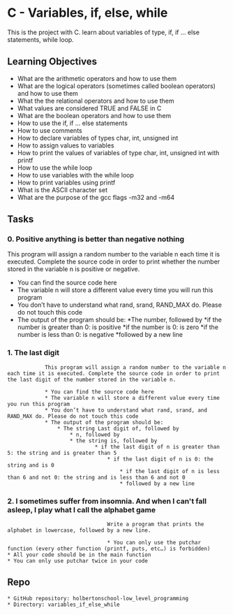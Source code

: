 # C - Variables, if, else, while

This is the project with C.
learn about variables of type, if, if ... else statements, while loop.

## Learning Objectives

* What are the arithmetic operators and how to use them
* What are the logical operators (sometimes called boolean operators) and how to use them
* What the the relational operators and how to use them
* What values are considered TRUE and FALSE in C
* What are the boolean operators and how to use them
* How to use the if, if ... else statements
* How to use comments
* How to declare variables of types char, int, unsigned int
* How to assign values to variables
* How to print the values of variables of type char, int, unsigned int with printf
* How to use the while loop
* How to use variables with the while loop
* How to print variables using printf
* What is the ASCII character set
* What are the purpose of the gcc flags -m32 and -m64

## Tasks

### 0. Positive anything is better than negative nothing
This program will assign a random number to the variable n each time it is executed. Complete the source code in order to print whether the number stored in the variable n is positive or negative.

* You can find the source code here
* The variable n will store a different value every time you will run this program
* You don’t have to understand what rand, srand, RAND_MAX do. Please do not touch this code
* The output of the program should be:
    *The number, followed by
            *if the number is greater than 0: is positive
	            *if the number is 0: is zero
		            *if the number is less than 0: is negative
			        *followed by a new line

### 1. The last digit
				This program will assign a random number to the variable n each time it is executed. Complete the source code in order to print the last digit of the number stored in the variable n.

				* You can find the source code here
				* The variable n will store a different value every time you run this program
				* You don’t have to understand what rand, srand, and RAND_MAX do. Please do not touch this code
				* The output of the program should be:
				    * The string Last digit of, followed by
				        * n, followed by
					    * the string is, followed by
					            * if the last digit of n is greater than 5: the string and is greater than 5
						            * if the last digit of n is 0: the string and is 0
							            * if the last digit of n is less than 6 and not 0: the string and is less than 6 and not 0
								        * followed by a new line

### 2. I sometimes suffer from insomnia. And when I can't fall asleep, I play what I call the alphabet game
									Write a program that prints the alphabet in lowercase, followed by a new line.

									* You can only use the putchar function (every other function (printf, puts, etc…) is forbidden)
	* All your code should be in the main function
	* You can only use putchar twice in your code

## Repo
	* GitHub repository: holbertonschool-low_level_programming
	* Directory: variables_if_else_while

